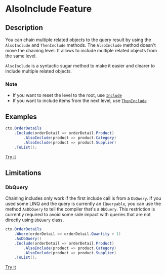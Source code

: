 # AlsoInclude Feature

## Description
You can chain multiple related objects to the query result by using the `AlsoInclude` and `ThenInclude` methods. The `AlsoInclude` method doesn't move the chaining level. It allows to include multiple related objects from the same level.

`AlsoInclude` is a syntactic sugar method to make it easier and clearer to include multiple related objects.

### Note
- If you want to reset the level to the root, use [`Include`](include.md)
- If you want to include items from the next level, use [`ThenInclude`](then-include.md)

## Examples
```csharp
ctx.OrderDetails
	.Include(orderDetail => orderDetail.Product)
		.AlsoInclude(product => product.Category)
		.AlsoInclude(product => product.Supplier)
	.ToList();
```

[Try it](https://dotnetfiddle.net/tuONVZ)

## Limitations

### DbQuery
Chaining includes only work if the first include call is from a `DbQuery`. If you used some LINQ and the query is currently an `IQueryable`, you can use the method `AsDbQuery` to tell the compiler that's a `DbQuery`.
This restriction is currently required to avoid some side impact with queries that are not directly using `DbQuery` class.

```csharp
ctx.OrderDetails
	.Where(orderDetail => orderDetail.Quantity > 1)
	.AsDbQuery()
	.Include(orderDetail => orderDetail.Product)
		.AlsoInclude(product => product.Category)
		.AlsoInclude(product => product.Supplier)
	.ToList();
```

[Try it](https://dotnetfiddle.net/33OIDZ)

